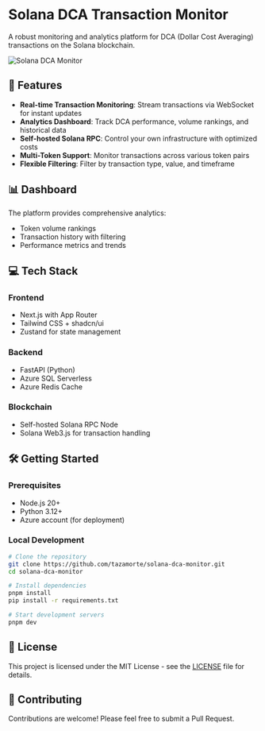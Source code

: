 # Solana DCA Transaction Monitor

A robust monitoring and analytics platform for DCA (Dollar Cost Averaging) transactions on the Solana blockchain.

![Solana DCA Monitor](https://raw.githubusercontent.com/solana-labs/solana/master/web3.js/examples/solana-banner.png)

## 🚀 Features

- **Real-time Transaction Monitoring**: Stream transactions via WebSocket for instant updates
- **Analytics Dashboard**: Track DCA performance, volume rankings, and historical data
- **Self-hosted Solana RPC**: Control your own infrastructure with optimized costs
- **Multi-Token Support**: Monitor transactions across various token pairs
- **Flexible Filtering**: Filter by transaction type, value, and timeframe

## 📊 Dashboard

The platform provides comprehensive analytics:
- Token volume rankings
- Transaction history with filtering
- Performance metrics and trends

## 💻 Tech Stack

### Frontend
- Next.js with App Router
- Tailwind CSS + shadcn/ui
- Zustand for state management

### Backend
- FastAPI (Python)
- Azure SQL Serverless
- Azure Redis Cache

### Blockchain
- Self-hosted Solana RPC Node
- Solana Web3.js for transaction handling

## 🛠️ Getting Started

### Prerequisites
- Node.js 20+
- Python 3.12+
- Azure account (for deployment)

### Local Development
```bash
# Clone the repository
git clone https://github.com/tazamorte/solana-dca-monitor.git
cd solana-dca-monitor

# Install dependencies
pnpm install
pip install -r requirements.txt

# Start development servers
pnpm dev
```

## 📝 License

This project is licensed under the MIT License - see the [LICENSE](LICENSE) file for details.

## 🤝 Contributing

Contributions are welcome! Please feel free to submit a Pull Request.